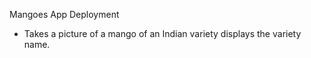 Mangoes App Deployment
- Takes a picture of a mango of an Indian variety displays the variety name. 
